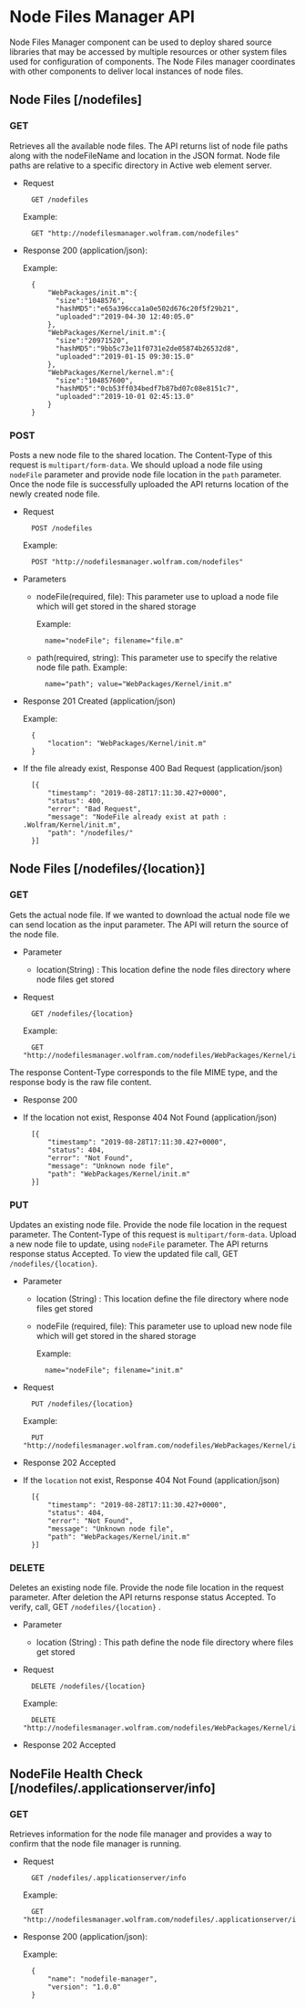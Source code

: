# Node Files Manager API
Node Files Manager component can be used to deploy shared source libraries that may be accessed by multiple resources or other system files used for configuration of components. The Node Files manager coordinates with other components to deliver local instances of node files.

## Node Files [/nodefiles]

### GET

Retrieves all the available node files. The API returns list of node file paths along with the nodeFileName and location in the JSON format. Node file paths are relative to a specific directory in Active web element server.

* Request

		GET /nodefiles
	Example:

		GET "http://nodefilesmanager.wolfram.com/nodefiles"

* Response 200 (application/json):

	Example:

		{
			"WebPackages/init.m":{
			  "size":"1048576",
			  "hashMD5":"e65a396cca1a0e502d676c20f5f29b21",
			  "uploaded":"2019-04-30 12:40:05.0"
			},
			"WebPackages/Kernel/init.m":{
			  "size":"20971520",
			  "hashMD5":"9bb5c73e11f0731e2de05874b26532d8",
			  "uploaded":"2019-01-15 09:30:15.0"
			},
			"WebPackages/Kernel/kernel.m":{
			  "size":"104857600",
			  "hashMD5":"0cb53ff034bedf7b87bd07c08e8151c7",
			  "uploaded":"2019-10-01 02:45:13.0"
			}
		}

### POST

Posts a new node file to the shared location. The Content-Type of this request is `multipart/form-data`. We should upload a node file using `nodeFile` parameter and provide node file location in the `path` parameter. Once the node file is successfully uploaded the API returns location of the newly created node file.

* Request

 		POST /nodefiles
 	Example:

		POST "http://nodefilesmanager.wolfram.com/nodefiles"
* Parameters

	* nodeFile(required, file): This parameter use to upload a node file which will get stored in the shared storage

	 	Example:

	 		name="nodeFile"; filename="file.m"

	* path(required, string): This parameter use to specify the relative node file path.
 		Example:

	 		name="path"; value="WebPackages/Kernel/init.m"

* Response 201 Created (application/json)

	 Example:

 		{
  			"location": "WebPackages/Kernel/init.m"
  		}
* If the file already exist, Response 400 Bad Request (application/json)

		[{
 			"timestamp": "2019-08-28T17:11:30.427+0000",
 			"status": 400,
 			"error": "Bad Request",
			"message": "NodeFile already exist at path : .Wolfram/Kernel/init.m",
 			"path": "/nodefiles/"
		}]
		
## Node Files [/nodefiles/{location}]

### GET
Gets the actual node file. If we wanted to download the actual node file we can send location as the input parameter. The API will return the source of the node file.

* Parameter
	* location(String) : This location define the node files directory where node files get stored
* Request

		GET /nodefiles/{location}

	Example:

		GET "http://nodefilesmanager.wolfram.com/nodefiles/WebPackages/Kernel/init.m"

The response Content-Type corresponds to the file MIME type, and the response body is the raw file content.

* Response 200

* If the location not exist, Response 404 Not Found (application/json)

		[{
    		"timestamp": "2019-08-28T17:11:30.427+0000",
    		"status": 404,
    		"error": "Not Found",
    		"message": "Unknown node file",
    		"path": "WebPackages/Kernel/init.m"
		}]

### PUT
Updates an existing node file. Provide the node file location in the request parameter. The Content-Type of this request is `multipart/form-data`. Upload a new node file to update, using `nodeFile` parameter. The API returns response status Accepted. To view the updated file call, GET `/nodefiles/{location}`.

* Parameter
	* location (String) : This location define the file directory where node files get stored
	* nodeFile (required, file): This parameter use to upload new node file which will get stored in the shared storage

	 	Example:

	 		name="nodeFile"; filename="init.m"
* Request

		PUT /nodefiles/{location}

	Example:

		PUT "http://nodefilesmanager.wolfram.com/nodefiles/WebPackages/Kernel/init.m"


* Response 202 Accepted

* If the `location` not exist, Response 404 Not Found (application/json)

		[{
    		"timestamp": "2019-08-28T17:11:30.427+0000",
    		"status": 404,
    		"error": "Not Found",
    		"message": "Unknown node file",
    		"path": "WebPackages/Kernel/init.m"
		}]


### DELETE

Deletes an existing node file. Provide the node file location in the request parameter. After deletion the API returns response status Accepted. To verify, call, GET `/nodefiles/{location}` .

* Parameter
	* location (String) : This path define the node file directory where files get stored
* Request

		DELETE /nodefiles/{location}
	Example:

		DELETE "http://nodefilesmanager.wolfram.com/nodefiles/WebPackages/Kernel/init.m"
* Response 202 Accepted

## NodeFile Health Check [/nodefiles/.applicationserver/info]

### GET

Retrieves information for the node file manager and provides a way to confirm that the node file manager is running.

* Request

		GET /nodefiles/.applicationserver/info
	Example:

		GET "http://nodefilesmanager.wolfram.com/nodefiles/.applicationserver/info"
* Response 200 (application/json):

	Example:

		{
  			"name": "nodefile-manager",
			"version": "1.0.0"
  		}
